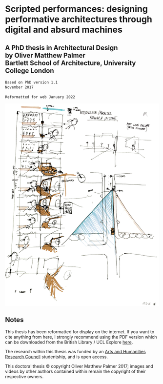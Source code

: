 <h1>Scripted performances: designing performative architectures through digital and absurd machines</h1>


<h2>A PhD thesis in Architectural Design <br>by Oliver Matthew Palmer <br>Bartlett School of Architecture, University College London</h2>


```
Based on PhD version 1.1
November 2017

Reformatted for web January 2022
```


<img src="../images/figure4-47.jpg">


## Notes

This thesis has been reformatted for display on the internet. If you want to cite anything from here, I strongly recommend using the PDF version which can be downloaded from the British Library / UCL Explore [here](https://ethos.bl.uk/OrderDetails.do?uin=uk.bl.ethos.747040).

The research within this thesis was funded by an [Arts and Humanities Research Council](https://ahrc.ukri.org) studentship, and is open access.

This doctoral thesis © copyright Oliver Matthew Palmer 2017; images and videos by other authors contained within remain the copyright of their respective owners.
